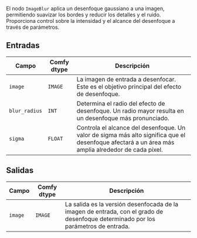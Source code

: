 El nodo `ImageBlur` aplica un desenfoque gaussiano a una imagen, permitiendo suavizar los bordes y reducir los detalles y el ruido. Proporciona control sobre la intensidad y el alcance del desenfoque a través de parámetros.

## Entradas

| Campo          | Comfy dtype | Descripción                                                                   |
|----------------|-------------|-------------------------------------------------------------------------------|
| `image`        | `IMAGE`     | La imagen de entrada a desenfocar. Este es el objetivo principal del efecto de desenfoque. |
| `blur_radius`  | `INT`       | Determina el radio del efecto de desenfoque. Un radio mayor resulta en un desenfoque más pronunciado. |
| `sigma`        | `FLOAT`     | Controla el alcance del desenfoque. Un valor de sigma más alto significa que el desenfoque afectará a un área más amplia alrededor de cada píxel. |

## Salidas

| Campo | Comfy dtype | Descripción                                                              |
|-------|-------------|--------------------------------------------------------------------------|
| `image`| `IMAGE`     | La salida es la versión desenfocada de la imagen de entrada, con el grado de desenfoque determinado por los parámetros de entrada. |
